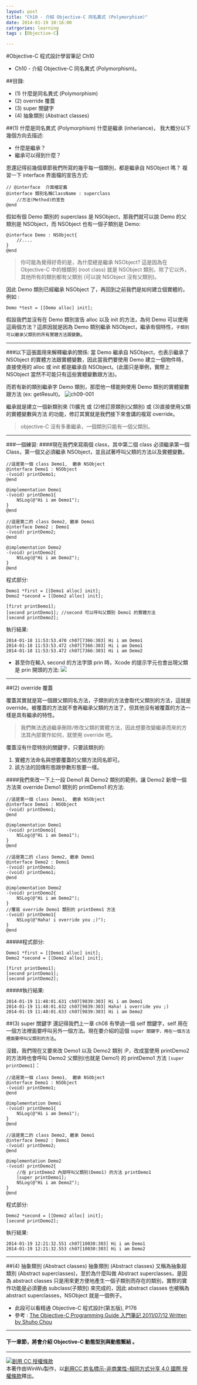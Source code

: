 ```yaml
---
layout: post
title: "Ch10 - 介紹 Objective-C 同名異式 (Polymorphism)"
date: 2014-01-19 10:16:00
catrgories: learning
tags : [Objective-C]

---
```



#Objective-C 程式設計學習筆記 Ch10

* Ch10 - 介紹 Objective-C 同名異式 (Polymorphism)。


##目錄:
* (1) 什麼是同名異式 (Polymorphism)
* (2) override 覆蓋
* (3) super 關鍵字
* (4) 抽象類別 (Abstract classes)



##(1) 什麼是同名異式 (Polymorphism)
什麼是繼承 (inheriance)， 我大概分以下幾個方向去描述:

* 什麼是繼承？
* 繼承可以得到什麼？

恩還記得前幾個章節我們所寫的幾乎每一個類別，都是繼承自 NSObject 嗎？ 複習一下 interface 界面檔的宣告方式:

```
// @interface  介面檔定義
@interface 類別名稱ClassName : superclass
	//方法(Method)的宣告
@end
```

假如有個 Demo 類別的 superclass 是 NSObject，那我們就可以說 Demo 的父類別是 NSObject，而 NSObject 也有一個子類別是 Demo:

```
@interface Demo : NSObject{
    //....
}
@end

```

> 你可能為覺得好奇的是，為什麼總是繼承 NSObject? 這是因為在 Objective-C 中的根類別 (root class) 就是 NSObject 類別，除了它以外，其他所有的類別都有父類別 (可以說 NSObject 沒有父類別)。

因此 Demo 類別已經繼承 NSObject 了，再回到之前我們是如何建立個實體的，例如 :

```
Demo *test = [[Demo alloc] init];
```
假設我們並沒有在 Demo 類別宣告 alloc 以及 init 的方法，為何 Demo 可以使用這兩個方法？這原因就是因為 Demo 類別繼承 NSObject，繼承有個特性，`子類別可以繼承父類別的所有實體方法跟變數`。

---

###以下這張圖用來解釋繼承的關係:
當 Demo 繼承自 NSObject，也表示繼承了 NSObject 的實體方法跟實體變數，因此當我們要使用 Demo 建立一個物件時，直接使用的 alloc 或 init 都是繼承自 NSObject。(此圖只是舉例，實際上 NSObject 當然不可能只有這些實體變數跟方法)。

而若有新的類別繼承字 Demo 類別，那麼他一樣能夠使用 Demo 類別的實體變數跟方法 (ex: getResult)。
![ch09-001](/img/ch09-001.png)



繼承就是建立一個新類別來 (1)擴充 或 (2)修訂原類別(父類別) 或 (3)直接使用父類的實體變數與方法 的功能，修訂其實就是我們接下來會講的複寫 override。

> objective-C 沒有多重繼承，一個類別只能有一個父類別。 


---

###一個練習: 
####現在我們來寫兩個 class，其中第二個 class 必須繼承第一個 Class，第一個又必須繼承 NSObject，並且試著呼叫父類的方法以及實體變數。

```
//這是第一個 class Demo1,  繼承 NSObject
@interface Demo1 : NSObject
-(void) printDemo1;
@end

@implementation Demo1
-(void) printDemo1{
    NSLog(@"Hi i am Demo1");
}
@end

//這是第二的 class Demo2, 繼承 Demo1
@interface Demo2 : Demo1
-(void) printDemo2;
@end

@implementation Demo2
-(void) printDemo2{
    NSLog(@"Hi i am Demo2");
}
@end

```

程式部分:

```
Demo1 *first = [[Demo1 alloc] init];
Demo2 *second = [[Demo2 alloc] init];
        
[first printDemo1];
[second printDemo1]; //second 可以呼叫父類別 Demo1 的實體方法
[second printDemo2]; 
```

執行結果:

```
2014-01-18 11:53:53.470 ch07[7366:303] Hi i am Demo1
2014-01-18 11:53:53.472 ch07[7366:303] Hi i am Demo1
2014-01-18 11:53:53.472 ch07[7366:303] Hi i am Demo2
```

* 甚至你在輸入 second 的方法字頭 prin 時，Xcode 的提示字元也會出現父類是 prin 開頭的方法:
![](/img/ch09-002.png)


---

##(2) override 覆蓋

覆蓋其實就是寫一個跟父類同名方法，子類別的方法會取代父類別的方法，這就是 override。被覆蓋的方法就不會再繼承父類的方法了，但其他沒有被覆蓋的方法一樣是具有繼承的特性。

>我們無法透過繼承刪除/修改父類的實體方法，因此想要改變繼承而來的方法其內部實作如何，就使用 override 吧。

覆蓋沒有什麼特別的關鍵字，只要該類別的:

1. 實體方法命名與想要覆蓋的父類方法同名即可。
2. 該方法的回傳形態跟參數形態要一樣。


####我們來改一下上一段 Demo1 與 Demo2 類別的範例，讓 Demo2 新增一個方法來 override Demo1 類別的 printDemo1 的方法:

```
//這是第一個 class Demo1,  繼承 NSObject
@interface Demo1 : NSObject
-(void) printDemo1;
@end

@implementation Demo1
-(void) printDemo1{
    NSLog(@"Hi i am Demo1");
}
@end

//這是第二的 class Demo2, 繼承 Demo1
@interface Demo2 : Demo1
-(void) printDemo2;
-(void) printDemo1;
@end

@implementation Demo2
-(void) printDemo2{
    NSLog(@"Hi i am Demo2");
}
//覆寫 override Demo1 類別的 printDemo1 方法
-(void) printDemo1{
    NSLog(@"Haha! i override you ;)");
}
@end

```


#####程式部分:
```
Demo1 *first = [[Demo1 alloc] init];
Demo2 *second = [[Demo2 alloc] init];
        
[first printDemo1];
[second printDemo1];
[second printDemo2];
```

#####執行結果:

```
2014-01-19 11:48:01.631 ch07[9839:303] Hi i am Demo1
2014-01-19 11:48:01.632 ch07[9839:303] Haha! i override you ;)
2014-01-19 11:48:01.633 ch07[9839:303] Hi i am Demo2
```






##(3) super 關鍵字
還記得我們上一章 ch08 有學過一個 self 關鍵字，self 用在一個方法裡面要呼叫另外一個方法。現在要介紹的這個 `super 關鍵字，用在一個方法裡面要呼叫父類別的方法`。

沒錯，我們現在又要來改 Demo1 以及 Demo2 類別 :P，改成當使用 printDemo2 的方法時也會呼叫 Demo2 父類別(也就是 Demo1) 的 printDemo1 方法 `[super printDemo1]`：

```
//這是第一個 class Demo1,  繼承 NSObject
@interface Demo1 : NSObject
-(void) printDemo1;
@end

@implementation Demo1
-(void) printDemo1{
    NSLog(@"Hi i am Demo1");
}
@end

//這是第二的 class Demo2, 繼承 Demo1
@interface Demo2 : Demo1
-(void) printDemo2;
@end

@implementation Demo2
-(void) printDemo2{
    //在 printDemo2 內部呼叫父類別(Demo1) 的方法 printDemo1
    [super printDemo1];
    NSLog(@"Hi i am Demo2");
}
@end
```

程式部分:

```
Demo2 *second = [[Demo2 alloc] init];
[second printDemo2];
```

執行結果:

```
2014-01-19 12:21:32.551 ch07[10030:303] Hi i am Demo1
2014-01-19 12:21:32.553 ch07[10030:303] Hi i am Demo2
```

---


##(4) 抽象類別 (Abstract classes)
抽象類別 (Abstract classes) 又稱為抽象超類別 (Abstract superclasses)，至於為什麼叫做 Abstract superclasses，是因為 abstract classes 只是用來更方便地產生一個子類別而存在的類別，實際的實作功能是必須要由 subclass(子類別) 來完成的，因此 abstract classes 也被稱為 abstract superclasses，NSObject 就是一個例子。


* 此段可以看精通 Objective-C 程式設計(第五版), P176
* 參考 : [The Objective-C Programming Guide 入門筆記 2011/07/12  Written by Shuho Chou](http://rintarou.dyndns.org/2011/07/12/the-objective-c-programming-guide-%E5%85%A5%E9%96%80%E7%AD%86%E8%A8%98/)


---

#### 下一章節，將會介紹 Objective-C 動態型別與動態繫結 。

---

<a rel="license" href="http://creativecommons.org/licenses/by-nc-sa/4.0/"><img alt="創用 CC 授權條款" style="border-width:0" src="http://i.creativecommons.org/l/by-nc-sa/4.0/88x31.png" /></a><br />本著作由<span xmlns:cc="http://creativecommons.org/ns#" property="cc:attributionName">WinWu</span>製作，以<a rel="license" href="http://creativecommons.org/licenses/by-nc-sa/4.0/">創用CC 姓名標示-非商業性-相同方式分享 4.0 國際 授權條款</a>釋出。